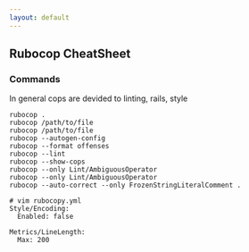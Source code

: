 ```yaml
---
layout: default
---
```

Rubocop CheatSheet
---

### Commands

In general cops are devided to linting, rails,  style

	rubocop .
	rubocop /path/to/file
	rubocop /path/to/file
	rubocop --auto­gen-config
	rubocop --format offenses
	rubocop --lint
	rubocop --show-cops
	rubocop --only Lint/AmbiguousOperator
	rubocop --only Lint/AmbiguousOperator
	rubocop --auto-correct --only FrozenStringLiteralComment .

	# vim rubocopy.yml
	Style/Encoding:
	  Enabled: false

	Metrics/LineLength:
	  Max: 200

